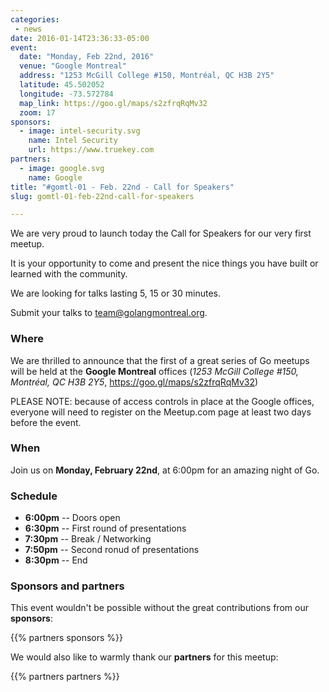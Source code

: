 ```yaml
---
categories:
 - news
date: 2016-01-14T23:36:33-05:00
event:
  date: "Monday, Feb 22nd, 2016"
  venue: "Google Montreal"
  address: "1253 McGill College #150, Montréal, QC H3B 2Y5"
  latitude: 45.502052
  longitude: -73.572784
  map_link: https://goo.gl/maps/s2zfrqRqMv32
  zoom: 17
sponsors:
  - image: intel-security.svg
    name: Intel Security
    url: https://www.truekey.com
partners:
  - image: google.svg
    name: Google
title: "#gomtl-01 - Feb. 22nd - Call for Speakers"
slug: gomtl-01-feb-22nd-call-for-speakers

---
```


We are very proud to launch today the Call for Speakers for our very first meetup.

It is your opportunity to come and present the nice things you have built or
learned with the community.

We are looking for talks lasting 5, 15 or 30 minutes.

Submit your talks to <a
href="mailto:team@golangmontreal.org">team@golangmontreal.org</a>.

<!--more-->

### Where

We are thrilled to announce that the first of a great series of Go meetups will be held at the **Google Montreal** offices (_1253 McGill College #150, Montréal, QC H3B 2Y5_, https://goo.gl/maps/s2zfrqRqMv32)

PLEASE NOTE: because of access controls in place at the Google offices, everyone
will need to register on the Meetup.com page at least two days before the event.


### When

Join us on **Monday, February 22nd**, at 6:00pm for an amazing night of Go.


### Schedule

* **6:00pm** -- Doors open
* **6:30pm** -- First round of presentations
* **7:30pm** -- Break / Networking
* **7:50pm** -- Second ronud of presentations
* **8:30pm** -- End

### Sponsors and partners

This event wouldn't be possible without the great contributions from our **sponsors**:

{{% partners sponsors %}}

We would also like to warmly thank our **partners** for this meetup:

{{% partners partners %}}
